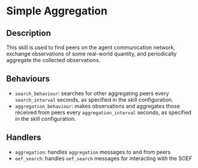 # Simple Aggregation

## Description

This skill is used to find peers on the agent communication network, exchange observations of some real-world quantity, and periodically aggregate the collected observations.

## Behaviours

- `search_behaviour`: searches for other aggregating peers every `search_interval` seconds, as specified in the skill configuration.
- `aggregation_behaviour`: makes observations and aggregates those received from peers every `aggregation_interval` seconds, as specified in the skill configuration.

## Handlers

- `aggregation`: handles `aggregation` messages to and from peers
- `oef_search`: handles `oef_search` messages for interacting with the SOEF
